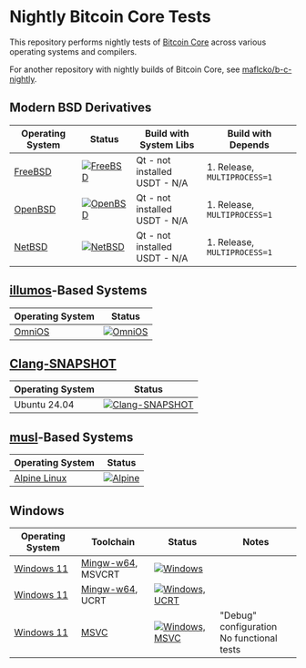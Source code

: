 # Nightly Bitcoin Core Tests

This repository performs nightly tests of [Bitcoin Core](https://github.com/bitcoin/bitcoin) across various operating systems and compilers.

For another repository with nightly builds of Bitcoin Core, see [maflcko/b-c-nightly](https://github.com/maflcko/b-c-nightly).

## Modern BSD Derivatives

| Operating System | Status | Build with System Libs | Build with Depends |
|------------------|--------|------------------------|--------------------|
| [FreeBSD](https://www.freebsd.org/) | [![FreeBSD](https://github.com/hebasto/bitcoin-core-nightly/actions/workflows/freebsd.yml/badge.svg)](https://github.com/hebasto/bitcoin-core-nightly/actions/workflows/freebsd.yml?query=event%3Aschedule) | Qt - not installed <br> USDT - N/A | 1. Release, `MULTIPROCESS=1` |
| [OpenBSD](https://www.openbsd.org/) | [![OpenBSD](https://github.com/hebasto/bitcoin-core-nightly/actions/workflows/openbsd.yml/badge.svg)](https://github.com/hebasto/bitcoin-core-nightly/actions/workflows/openbsd.yml?query=event%3Aschedule) | Qt - not installed <br> USDT - N/A | 1. Release, `MULTIPROCESS=1` |
| [NetBSD](https://netbsd.org/) | [![NetBSD](https://github.com/hebasto/bitcoin-core-nightly/actions/workflows/netbsd.yml/badge.svg)](https://github.com/hebasto/bitcoin-core-nightly/actions/workflows/netbsd.yml?query=event%3Aschedule) | Qt - not installed <br> USDT - N/A | 1. Release, `MULTIPROCESS=1` |

## [illumos](https://illumos.org/)-Based Systems

| Operating System | Status |
|------------------|--------|
| [OmniOS](https://omnios.org/) | [![OmniOS](https://github.com/hebasto/bitcoin-core-nightly/actions/workflows/omnios.yml/badge.svg)](https://github.com/hebasto/bitcoin-core-nightly/actions/workflows/omnios.yml?query=event%3Aschedule) |

## [Clang-SNAPSHOT](https://apt.llvm.org/)

| Operating System | Status |
|------------------|--------|
| Ubuntu 24.04 | [![Clang-SNAPSHOT](https://github.com/hebasto/bitcoin-core-nightly/actions/workflows/clang.yml/badge.svg)](https://github.com/hebasto/bitcoin-core-nightly/actions/workflows/clang.yml?query=event%3Aschedule) |

## [musl](https://musl.libc.org/)-Based Systems

| Operating System | Status |
|------------------|--------|
| [Alpine Linux](https://alpinelinux.org) | [![Alpine](https://github.com/hebasto/bitcoin-core-nightly/actions/workflows/alpine.yml/badge.svg)](https://github.com/hebasto/bitcoin-core-nightly/actions/workflows/alpine.yml?query=event%3Aschedule) |

## Windows

| Operating System | Toolchain | Status | Notes |
|------------------|-----------|--------|-------|
| [Windows 11](https://www.microsoft.com/windows/windows-11) | [Mingw-w64](https://www.mingw-w64.org), MSVCRT | [![Windows](https://github.com/hebasto/bitcoin-core-nightly/actions/workflows/windows.yml/badge.svg)](https://github.com/hebasto/bitcoin-core-nightly/actions/workflows/windows.yml?query=event%3Aschedule) | |
| [Windows 11](https://www.microsoft.com/windows/windows-11) | [Mingw-w64](https://www.mingw-w64.org), UCRT | [![Windows, UCRT](https://github.com/hebasto/bitcoin-core-nightly/actions/workflows/windows-ucrt.yml/badge.svg)](https://github.com/hebasto/bitcoin-core-nightly/actions/workflows/windows-ucrt.yml?query=event%3Aschedule) | |
| [Windows 11](https://www.microsoft.com/windows/windows-11) | [MSVC](https://learn.microsoft.com/en-us/cpp/) | [![Windows, MSVC](https://github.com/hebasto/bitcoin-core-nightly/actions/workflows/windows-msvc.yml/badge.svg)](https://github.com/hebasto/bitcoin-core-nightly/actions/workflows/windows-msvc.yml?query=event%3Aschedule) | "Debug" configuration<br>No functional tests |
